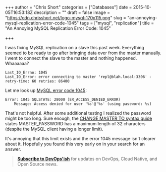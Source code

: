 +++
author = "Chris Short"
categories = ["Databases"]
date = 2015-10-05T16:53:18Z
description = ""
draft = false
image = "https://cdn.chrisshort.net/logo-mysql-170x115.png"
slug = "an-annoying-mysql-replication-error-code-1045"
tags = ["mysql", "replication"]
title = "An Annoying MySQL Replication Error Code: 1045"

+++

I was fixing MySQL replication on a slave this past week. Everything seemed to be ready to go after bringing data over from the master manually. I went to connect the slave to the master and nothing happened.  Whaaaaaa?

<pre><code class="language-bash">Last_IO_Errno: 1045
Last_IO_Error: error connecting to master 'repl@blah.local:3306' - retry-time: 60 retries: 86400</code></pre>

<script async src="//pagead2.googlesyndication.com/pagead/js/adsbygoogle.js"></script>
<!-- chrisshort.net Responsive -->
<ins class="adsbygoogle"
     style="display:block"
     data-ad-client="ca-pub-8972983586873269"
     data-ad-slot="1297095894"
     data-ad-format="auto"></ins>
<script>
   (adsbygoogle = window.adsbygoogle || []).push({});
</script>

Let me look up [MySQL error code 1045](https://dev.mysql.com/doc/refman/5.6/en/error-messages-server.html#error_er_access_denied_error):

<pre><code class="language-bash">Error: 1045 SQLSTATE: 28000 (ER_ACCESS_DENIED_ERROR)
    Message: Access denied for user '%s'@'%s' (using password: %s)</code></pre>

That's not helpful. After some additional testing I realized the password might be too long. Sure enough, the [CHANGE MASTER TO syntax guide](https://dev.mysql.com/doc/refman/5.6/en/change-master-to.html) states MASTER_PASSWORD has a maximum length of 32 characters (despite the MySQL client having a longer limit).

It's annoying that this limit exists and the error 1045 message isn't clearer about it. Hopefully you found this very early on in your search for an answer.

> [**Subscribe to DevOps'ish**](/newsletter/) for updates on DevOps, Cloud Native, and Open Source news.